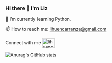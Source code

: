 ### Hi there 👋 I'm Liz

🌱 I’m currently learning Python.

📫 How to reach me: lihuencarranza@gmail.com

Connect with me
<a href="https://linkedin.com/in/lihuencarranza" target="blank"><img align="center" src="https://raw.githubusercontent.com/rahuldkjain/github-profile-readme-generator/master/src/images/icons/Social/linked-in-alt.svg" alt="lihuencarranza" height="30" width="40" /></a>

![Anurag's GitHub stats](https://github-readme-stats.vercel.app/api?username=lizcarranza&show_icons=true&theme=jolly)

<!-- [![Top Langs](https://github-readme-stats.vercel.app/api/top-langs/?username=lizcarranza&theme=jolly)](https://github.com/anuraghazra/github-readme-stats)

<!--
**lizcarranza/lizcarranza** is a ✨ _special_ ✨ repository because its `README.md` (this file) appears on your GitHub profile.

Here are some ideas to get you started:

- 🔭 I’m currently working on ...
- 🌱 I’m currently learning ...
- 👯 I’m looking to collaborate on ...
- 🤔 I’m looking for help with ...
- 💬 Ask me about ...
- 📫 How to reach me: ...
- 😄 Pronouns: ...
- ⚡ Fun fact: ...
-->

